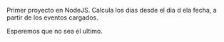 Primer proyecto en NodeJS.
Calcula los dias desde el dia d ela fecha, a partir de los eventos cargados.

Esperemos que no sea el ultimo.
